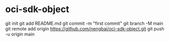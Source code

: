 # oci-sdk-object

git init
git add README.md
git commit -m "first commit"
git branch -M main
git remote add origin <https://github.com/nengbai/oci-sdk-object.git>
git push -u origin main
